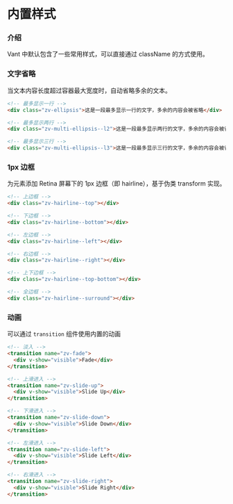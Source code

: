# 内置样式

### 介绍

Vant 中默认包含了一些常用样式，可以直接通过 className 的方式使用。

### 文字省略

当文本内容长度超过容器最大宽度时，自动省略多余的文本。

```html
<!-- 最多显示一行 -->
<div class="zv-ellipsis">这是一段最多显示一行的文字，多余的内容会被省略</div>

<!-- 最多显示两行 -->
<div class="zv-multi-ellipsis--l2">这是一段最多显示两行的文字，多余的内容会被省略</div>

<!-- 最多显示三行 -->
<div class="zv-multi-ellipsis--l3">这是一段最多显示三行的文字，多余的内容会被省略</div>
```

### 1px 边框

为元素添加 Retina 屏幕下的 1px 边框（即 hairline），基于伪类 transform 实现。

```html
<!-- 上边框 -->
<div class="zv-hairline--top"></div>

<!-- 下边框 -->
<div class="zv-hairline--bottom"></div>

<!-- 左边框 -->
<div class="zv-hairline--left"></div>

<!-- 右边框 -->
<div class="zv-hairline--right"></div>

<!-- 上下边框 -->
<div class="zv-hairline--top-bottom"></div>

<!-- 全边框 -->
<div class="zv-hairline--surround"></div>
```

### 动画

可以通过 `transition` 组件使用内置的动画

```html
<!-- 淡入 -->
<transition name="zv-fade">
  <div v-show="visible">Fade</div>
</transition>

<!-- 上滑进入 -->
<transition name="zv-slide-up">
  <div v-show="visible">Slide Up</div>
</transition>

<!-- 下滑进入 -->
<transition name="zv-slide-down">
  <div v-show="visible">Slide Down</div>
</transition>

<!-- 左滑进入 -->
<transition name="zv-slide-left">
  <div v-show="visible">Slide Left</div>
</transition>

<!-- 右滑进入 -->
<transition name="zv-slide-right">
  <div v-show="visible">Slide Right</div>
</transition>
```
